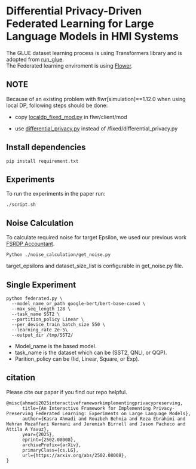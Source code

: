 

# Differential Privacy-Driven Federated Learning for Large Language Models in HMI Systems

The GLUE dataset learning process is using Transformers library and is adopted from [run_glue](https://github.com/huggingface/transformers/blob/main/examples/pytorch/text-classification/run_glue.py). <br>
The Federated learning enviroment is using [Flower](https://flowerai.net/docs/framework/index.html). <br>


## NOTE
Because of an existing problem with flwr[simulation]==1.12.0 when using local DP, following steps should be done:

- copy [localdp_fixed_mod.py](fixed/localdp_fixed_mod.py) in flwr/client/mod

- use [differential_privacy.py](fixed/differential_privacy.py) instead of /fixed/differential_privacy.py

## Install dependencies
```
pip install requirement.txt
```
## Experiments
To run the experiments in the paper run:
```
./script.sh
```
## Noise Calculation
To calculate required noise for target Epsilon, we used our previous work [FSRDP Accountant](https://github.com/star-ailab/FSRDP).
```
Python ./noise_calculation/get_noise.py
```
target_epsilons and dataset_size_list is configurable in get_noise.py file.

## Single Experiment
```
python federated.py \
  --model_name_or_path google-bert/bert-base-cased \
  --max_seq_length 128 \
  --task_name SST2 \
  --partition_policy Linear \
  --per_device_train_batch_size 550 \
  --learning_rate 2e-5\
  --output_dir /tmp/SST2/
```
- Model_name is the based model. <br>
- task_name is the dataset which can be (SST2, QNLI, or QQP).<br>
- Parition_policy can be (Iid, Linear, Square, or Exp).
## citation
Please cite our papar if you find our repo helpful.

```
@misc{ahmadi2025interactiveframeworkimplementingprivacypreserving,
      title={An Interactive Framework for Implementing Privacy-Preserving Federated Learning: Experiments on Large Language Models}, 
      author={Kasra Ahmadi and Rouzbeh Behnia and Reza Ebrahimi and Mehran Mozaffari Kermani and Jeremiah Birrell and Jason Pacheco and Attila A Yavuz},
      year={2025},
      eprint={2502.08008},
      archivePrefix={arXiv},
      primaryClass={cs.LG},
      url={https://arxiv.org/abs/2502.08008}, 
}
```

